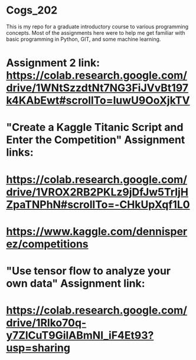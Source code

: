 # Cogs_202
This is my repo for a graduate introductory course to various programming concepts. Most of the assignments here were to help me get familiar with basic programming in Python, GIT, and some machine learning.

# Assignment 2 link: https://colab.research.google.com/drive/1WNtSzzdtNt7NG3FiJVvBt197k4KAbEwt#scrollTo=luwU9OoXjkTV 


# "Create a Kaggle Titanic Script and Enter the Competition" Assignment links: 
# https://colab.research.google.com/drive/1VROX2RB2PKLz9jDfJw5TrIjHZpaTNPhN#scrollTo=-CHkUpXqf1L0 
# https://www.kaggle.com/dennisperez/competitions

# "Use tensor flow to analyze your own data" Assignment link: 
# https://colab.research.google.com/drive/1Rlko70q-y7ZlCuT9GilABmNI_iF4Et93?usp=sharing
